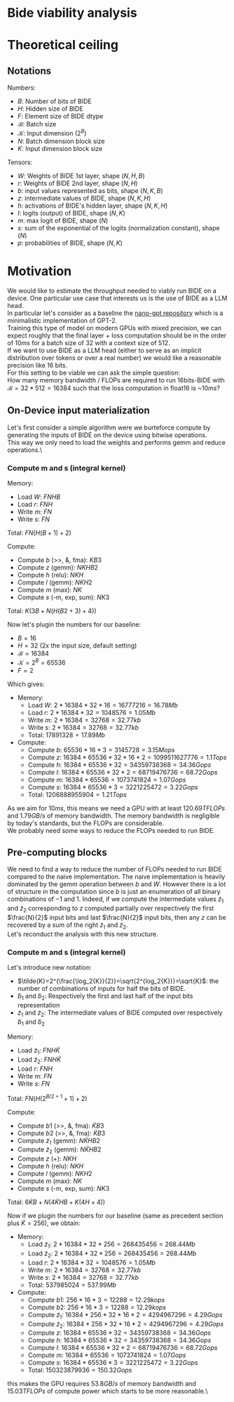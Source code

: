# Bide viability analysis

# Theoretical ceiling

## Notations

Numbers:
* $B$: Number of bits of BIDE
* $H$: Hidden size of BIDE
* $F$: Element size of BIDE dtype
* $\mathcal{B}$: Batch size
* $\mathcal{K}$: Input dimension ($2^B$)
* $N$: Batch dimension block size
* $K$: Input dimension block size

Tensors:
* $W$: Weights of BIDE 1st layer, shape $(N, H, B)$
* $r$: Weights of BIDE 2nd layer, shape $(N, H)$
* $b$: input values represented as bits, shape $(N, K, B)$
* $z$: intermediate values of BIDE, shape $(N, K, H)$
* $h$: activations of BIDE's hidden layer, shape $(N, K, H)$
* $l$: logits (output) of BIDE, shape $(N, K)$
* $m$: max logit of BIDE, shape $(N)$
* $s$: sum of the exponential of the logits (normalization constant), shape $(N)$
* $p$: probabilities of BIDE, shape $(N, K)$

# Motivation

We would like to estimate the throughput needed to viably run BIDE on a device. One particular use case that interests us is the use of BIDE as a LLM head.\
In particular let's consider as a baseline the [nano-gpt repository](https://github.com/karpathy/nanoGPT) which is a minimalistic implementation of GPT-2.\
Training this type of model on modern GPUs with mixed precision, we can expect roughly that the final layer + loss computation should be in the order of $10ms$ for a batch size of $32$ with a context size of $512$.\
If we want to use BIDE as a LLM head (either to serve as an implicit distribution over tokens or over a real number) we would like a reasonable precision like 16 bits.\
For this setting to be viable we can ask the simple question:\
How many memory bandwidth / FLOPs are required to run 16bits-BIDE with $\mathcal{B}=32*512=16384$ such that the loss computation in float16 is ~$10ms$?

## On-Device input materialization

Let's first consider a simple algorithm were we burteforce compute by generating the inputs of BIDE on the device using bitwise operations.\
This way we only need to load the weights and performs gemm and reduce operations.\

### Compute m and s (integral kernel)

Memory:
* Load $W$: $FNHB$
* Load $r$: $FNH$
* Write $m$: $FN$
* Write $s$: $FN$

Total: $FN(H(B+1)+2)$

Compute:
* Compute $b$ (>>, &, fma): $KB3$
* Compute $z$ (gemm): $NKHB2$
* Compute $h$ (relu): $NKH$
* Compute $l$ (gemm): $NKH2$
* Compute $m$ (max): $NK$
* Compute $s$ (-m, exp, sum): $NK3$

Total: $K(3B+N(H(B2+3)+4))$

Now let's plugin the numbers for our baseline:
* $B=16$
* $H=32$ (2x the input size, default setting)
* $\mathcal{B}=16384$
* $\mathcal{K}=2^B=65536$
* $F=2$

Which gives:
* Memory:
    * Load $W$: $2*16384*32*16 = 16 777 216 = 16.78Mb$
    * Load $r$: $2*16384*32 = 1 048 576 = 1.05Mb$
    * Write $m$: $2*16384 = 32 768 = 32.77kb$
    * Write $s$: $2*16384 = 32 768 = 32.77kb$
    * Total: $17 891 328 = 17.89Mb$
* Compute:
    * Compute $b$: $65536*16*3 = 3 145 728 = 3.15Mops$
    * Compute $z$: $16384*65536*32*16*2 = 1 099 511 627 776 = 1.1Tops$
    * Compute $h$: $16384*65536*32 = 34 359 738 368 = 34.36Gops$
    * Compute $l$: $16384*65536*32*2 = 68 719 476 736 = 68.72Gops$
    * Compute $m$: $16384*65536 = 1 073 741 824 = 1.07Gops$
    * Compute $s$: $16384*65536*3 = 3 221 225 472 = 3.22Gops$
    * Total: $1 206 888 955 904 = 1.21Tops$

As we aim for $10ms$, this means we need a GPU with at least $120.69TFLOPs$ and $1.79GB/s$ of memory bandwidth. The memory bandwidth is negligible by today's standards, but the FLOPs are considerable.\
We probably need some ways to reduce the FLOPs needed to run BIDE.

## Pre-computing blocks
We need to find a way to reduce the number of FLOPs needed to run BIDE compared to the naive implementation.
The naive implementation is heavily dominated by the gemm operation between $b$ and $W$.
However there is a lot of structure in the computation since $b$ is just an enumeration of all binary combinations of $-1$ and $1$. 
Indeed, if we compute the intermediate values $\tilde{z}_1$ and $\tilde{z}_2$ corresponding to $z$ computed partially over respectively the first $\frac{N}{2}$ input bits and last $\frac{N}{2}$ input bits, then any $z$ can be recovered by a sum of the right $\tilde{z}_1$ and $\tilde{z}_2$.\
Let's reconduct the analysis with this new structure.

### Compute m and s (integral kernel)

Let's introduce new notation:
* $\tilde{K}=2^{\frac{\log_2{K}}{2}}=\sqrt{2^{log_2{K}}}=\sqrt{K}$: the number of combinations of inputs for half the bits of BIDE.
* $\tilde{b}_1$ and $\tilde{b}_2$: Respectively the first and last half of the input bits representation
* $\tilde{z}_1$ and $\tilde{z}_2$: The intermediate values of BIDE computed over respectively $\tilde{b}_1$ and $\tilde{b}_2$

Memory:
* Load $\tilde{z}_1$: $FNH\tilde{K}$
* Load $\tilde{z}_2$: $FNH\tilde{K}$
* Load $r$: $FNH$
* Write $m$: $FN$
* Write $s$: $FN$

Total: $FN(H(2^{B/2+1}+1)+2)$

Compute:
* Compute $b1$ (>>, &, fma): $\tilde{K}B3$
* Compute $b2$ (>>, &, fma): $\tilde{K}B3$
* Compute $\tilde{z}_1$ (gemm): $N\tilde{K}HB2$
* Compute $\tilde{z}_2$ (gemm): $N\tilde{K}HB2$
* Compute $z$ (+): $NKH$
* Compute $h$ (relu): $NKH$
* Compute $l$ (gemm): $NKH2$
* Compute $m$ (max): $NK$
* Compute $s$ (-m, exp, sum): $NK3$

Total: $6\tilde{K}B+N(4\tilde{K}HB+K(4H+4))$

Now if we plugin the numbers for our baseline (same as precedent section plus $\tilde{K}=256$), we obtain:
* Memory:
    - Load $\tilde{z}_1$: $2*16384*32*256 = 268 435 456 = 268.44Mb$
    - Load $\tilde{z}_2$: $2*16384*32*256 = 268 435 456 = 268.44Mb$
    - Load $r$: $2*16384*32 = 1 048 576 = 1.05Mb$
    - Write $m$: $2*16384 = 32 768 = 32.77kb$
    - Write $s$: $2*16384 = 32 768 = 32.77kb$
    - Total: $537 985 024 = 537.99Mb$
* Compute:
    - Compute $b1$: $256*16*3 = 12 288 = 12.29kops$
    - Compute $b2$: $256*16*3 = 12 288 = 12.29kops$
    - Compute $\tilde{z}_1$: $16384*256*32*16*2 = 4 294 967 296 = 4.29Gops$
    - Compute $\tilde{z}_2$: $16384*256*32*16*2 = 4 294 967 296 = 4.29Gops$
    - Compute $z$: $16384*65536*32 = 34 359 738 368 = 34.36Gops$
    - Compute $h$: $16384*65536*32 = 34 359 738 368 = 34.36Gops$
    - Compute $l$: $16384*65536*32*2 = 68 719 476 736 = 68.72Gops$
    - Compute $m$: $16384*65536 = 1 073 741 824 = 1.07Gops$
    - Compute $s$: $16384*65536*3 = 3 221 225 472 = 3.22Gops$
    - Total: $150 323 879 936 = 150.32Gops$

this makes the GPU requires $53.8GB/s$ of memory bandwidth and $15.03TFLOPs$ of compute power which starts to be more reasonable.\
